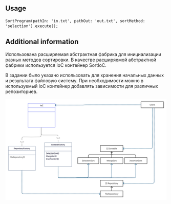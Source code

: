 ## Usage

```
SortProgram(pathIn: 'in.txt', pathOut: 'out.txt', sortMethod: 'selection').execute();
```

## Additional information

Использована расширяемая абстрактная фабрика для инициализации разных методов сортировки. 
В качестве расширяемой абстрактной фабрики используется IoC контейнер SortIoC.

В задании было указано использовать для хранения начальных данных и результата файловую систему. 
При необходимости можно в используемый ioC контейнер добавлять зависимости для различных репозиториев.

![diagram](AbstractFabricaDiagram.png)
